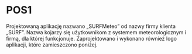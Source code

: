 # POS1
Projektowaną aplikację nazwano „SURFMeteo” od nazwy firmy klienta „SURF”. Nazwa kojarzy się użytkownikom z systemem meteorologicznym i firmą, dla której funkcjonuje. Zaprojektowano i wykonano również logo aplikacji, które zamieszczono poniżej.
